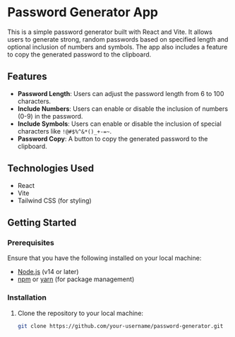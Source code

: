 # Password Generator App

This is a simple password generator built with React and Vite. It allows users to generate strong, random passwords based on specified length and optional inclusion of numbers and symbols. The app also includes a feature to copy the generated password to the clipboard.

## Features

- **Password Length**: Users can adjust the password length from 6 to 100 characters.
- **Include Numbers**: Users can enable or disable the inclusion of numbers (0-9) in the password.
- **Include Symbols**: Users can enable or disable the inclusion of special characters like `!@#$%^&*()_+-=~`.
- **Password Copy**: A button to copy the generated password to the clipboard.

## Technologies Used

- React
- Vite
- Tailwind CSS (for styling)

## Getting Started

### Prerequisites

Ensure that you have the following installed on your local machine:

- [Node.js](https://nodejs.org/) (v14 or later)
- [npm](https://www.npmjs.com/) or [yarn](https://yarnpkg.com/) (for package management)

### Installation

1. Clone the repository to your local machine:
   ```bash
   git clone https://github.com/your-username/password-generator.git
